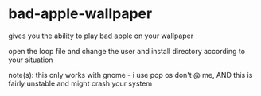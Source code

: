 # bad-apple-wallpaper
gives you the ability to play bad apple on your wallpaper

open the loop file and change the user and install directory according to your situation

note(s): this only works with gnome - i use pop os don't @ me, AND this is fairly unstable and might crash your system